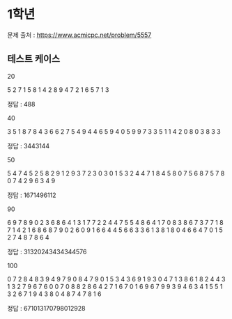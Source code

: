 # 1학년

문제 출처 : https://www.acmicpc.net/problem/5557


## 테스트 케이스

20

5 2 7 1 5 8 1 4 2 8 9 4 7 2 1 6 5 7 1 3

정답 : 488

40

3 5 1 8 7 8 4 3 6 6 2 7 5 4 9 4 4 6 5 9 4 0 5 9 9 7 3 3 5 1 1 4 2 0 8 0 3 8 3 3

정답 : 3443144

50

5 4 7 4 5 2 5 8 2 9 1 2 9 3 7 2 3 0 3 0 1 5 3 2 4 4 7 1 8 4 5 8 0 7 5 6 8 7 5 7 8 0 7 4 2 9 6 3 4 9

정답 : 1671496112

90

6 9 7 8 9 0 2 3 6 8 6 4 1 3 1 7 7 2 2 4 4 7 5 5 4 8 6 4 1 7 0 8 3 8 6 7 3 7 7 1 8 7 1 4 2 1 6 8 6 8 7 9 0 2 6 0 9 1 6 6 4 4 5 6 6 3 3 6 1 3 8 1 8 0 4 6 6 4 7 0 1 5 2 7 4 8 7 8 6 4

정답 : 31320243434344576

100

0 7 2 8 4 8 3 9 4 9 7 9 0 8 4 7 9 0 1 5 3 4 3 6 9 1 9 3 0 4 7 1 3 8 6 1 8 2 4 4 3 1 3 2 7 9 6 7 6 0 0 7 0 8 8 2 8 6 4 2 7 1 6 7 0 1 6 9 6 7 9 9 3 9 4 6 3 4 1 5 5 1 3 2 6 7 1 9 4 3 8 0 4 8 7 4 7 8 1 6

정답 : 671013170798012928
